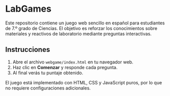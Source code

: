 # LabGames

Este repositorio contiene un juego web sencillo en español para estudiantes de 7.º grado de Ciencias. El objetivo es reforzar los conocimientos sobre materiales y reactivos de laboratorio mediante preguntas interactivas.

## Instrucciones

1. Abre el archivo `webgame/index.html` en tu navegador web.
2. Haz clic en **Comenzar** y responde cada pregunta.
3. Al final verás tu puntaje obtenido.

El juego está implementado con HTML, CSS y JavaScript puros, por lo que no requiere configuraciones adicionales.

